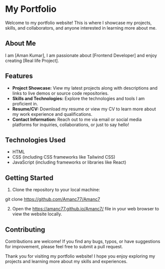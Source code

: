 # My Portfolio

Welcome to my portfolio website! This is where I showcase my projects, skills, and  collaborators, and anyone interested in learning more about me.

## About Me

I am [Aman Kumar],  I am passionate about [Frontend Developer] and enjoy creating [Real life Project].

## Features

- **Project Showcase:** View my latest projects along with descriptions and links to live demos or source code repositories.
- **Skills and Technologies:** Explore the technologies and tools I am proficient in.
- **Resume/CV:** Download my resume or view my CV to learn more about my work experience and qualifications.
- **Contact Information:** Reach out to me via email or social media platforms for inquiries, collaborations, or just to say hello!

## Technologies Used

- HTML
- CSS (including CSS frameworks like Tailwind CSS)
- JavaScript (including frameworks or libraries like React)


## Getting Started

1. Clone the repository to your local machine:

git clone https://github.com/Amanc77/Amanc7




2. Open the https://amanc77.github.io/Amanc7/ file in your web browser to view the website locally.

## Contributing

Contributions are welcome! If you find any bugs, typos, or have suggestions for improvement, please feel free to submit a pull request.



Thank you for visiting my portfolio website! I hope you enjoy exploring my projects and learning more about my skills and experiences.
